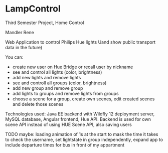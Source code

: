 # LampControl
Third Semester Project, Home Control

Mandler Rene

Web Application to control Philips Hue lights Uand show public transport data in the future)

You can:

- create new user on Hue Bridge or recall user by nickname
- see and control all lights (color, brightness)
- add new lights and remove lights
- see and controll all groups (color, brightness)
- add new group and remove group
- add lights to groups and remove lights from groups
- choose a scene for a group, create own scenes, edit created scenes and delete those scenes

Technologies used: Java EE backend with Wildfly 12 deployment server, MySQL database, Angular frontend, Hue API.
Backend is used for own scene API instead of using HUE Scene API, also saving users

TODO maybe: loading animation of 1s at the start to mask the time it takes to check the username, set lightstate in group independently, expand app to include departure times for bus in front of my appartment
